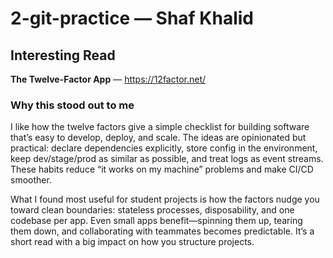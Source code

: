 # 2-git-practice — Shaf Khalid

## Interesting Read
**The Twelve-Factor App** — https://12factor.net/

### Why this stood out to me
I like how the twelve factors give a simple checklist for building software that’s easy to develop, deploy, and scale. The ideas are opinionated but practical: declare dependencies explicitly, store config in the environment, keep dev/stage/prod as similar as possible, and treat logs as event streams. These habits reduce “it works on my machine” problems and make CI/CD smoother.

What I found most useful for student projects is how the factors nudge you toward clean boundaries: stateless processes, disposability, and one codebase per app. Even small apps benefit—spinning them up, tearing them down, and collaborating with teammates becomes predictable. It’s a short read with a big impact on how you structure projects.
